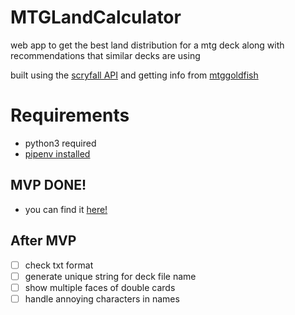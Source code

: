 # MTGLandCalculator
web app to get the best land distribution for a mtg deck along with recommendations that similar decks are using

built using the [scryfall API](https://scryfall.com/docs/api) and getting info from [mtggoldfish](www.mtggoldfish.com)


# Requirements
- python3 required
- [pipenv installed](https://pypi.org/project/pipenv/)

## MVP DONE!
- you can find it [here!](https://mtg.santiagotorres.online/)
## After MVP
- [ ] check txt format
- [ ] generate unique string for deck file name
- [ ] show multiple faces of double cards
- [ ] handle annoying characters in names
